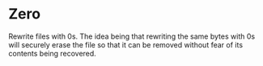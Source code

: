 # Zero
Rewrite files with 0s.
The idea being that rewriting the same bytes with 0s will securely erase the file so that it can be removed without fear of its contents being recovered.

